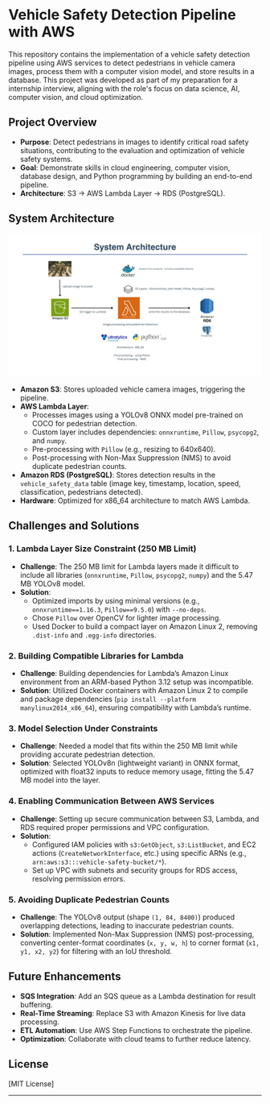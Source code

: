 # Vehicle Safety Detection Pipeline with AWS

This repository contains the implementation of a vehicle safety detection pipeline using AWS services to detect pedestrians in vehicle camera images, process them with a computer vision model, and store results in a database. This project was developed as part of my preparation for a internship interview, aligning with the role's focus on data science, AI, computer vision, and cloud optimization.

## Project Overview

- **Purpose**: Detect pedestrians in images to identify critical road safety situations, contributing to the evaluation and optimization of vehicle safety systems.
- **Goal**: Demonstrate skills in cloud engineering, computer vision, database design, and Python programming by building an end-to-end pipeline.
- **Architecture**: S3 → AWS Lambda Layer → RDS (PostgreSQL).

## System Architecture

![Architecture Diagram](test/images/architecture.jpg)

- **Amazon S3**: Stores uploaded vehicle camera images, triggering the pipeline.
- **AWS Lambda Layer**: 
  - Processes images using a YOLOv8 ONNX model pre-trained on COCO for pedestrian detection.
  - Custom layer includes dependencies: `onnxruntime`, `Pillow`, `psycopg2`, and `numpy`.
  - Pre-processing with `Pillow` (e.g., resizing to 640x640).
  - Post-processing with Non-Max Suppression (NMS) to avoid duplicate pedestrian counts.
- **Amazon RDS (PostgreSQL)**: Stores detection results in the `vehicle_safety_data` table (image key, timestamp, location, speed, classification, pedestrians detected).
- **Hardware**: Optimized for x86_64 architecture to match AWS Lambda.

## Challenges and Solutions

### 1. Lambda Layer Size Constraint (250 MB Limit)
- **Challenge**: The 250 MB limit for Lambda layers made it difficult to include all libraries (`onnxruntime`, `Pillow`, `psycopg2`, `numpy`) and the 5.47 MB YOLOv8 model.
- **Solution**: 
  - Optimized imports by using minimal versions (e.g., `onnxruntime==1.16.3`, `Pillow==9.5.0`) with `--no-deps`.
  - Chose `Pillow` over OpenCV for lighter image processing.
  - Used Docker to build a compact layer on Amazon Linux 2, removing `.dist-info` and `.egg-info` directories.

### 2. Building Compatible Libraries for Lambda
- **Challenge**: Building dependencies for Lambda’s Amazon Linux environment from an ARM-based Python 3.12 setup was incompatible.
- **Solution**: Utilized Docker containers with Amazon Linux 2 to compile and package dependencies (`pip install --platform manylinux2014_x86_64`), ensuring compatibility with Lambda’s runtime.

### 3. Model Selection Under Constraints
- **Challenge**: Needed a model that fits within the 250 MB limit while providing accurate pedestrian detection.
- **Solution**: Selected YOLOv8n (lightweight variant) in ONNX format, optimized with float32 inputs to reduce memory usage, fitting the 5.47 MB model into the layer.

### 4. Enabling Communication Between AWS Services
- **Challenge**: Setting up secure communication between S3, Lambda, and RDS required proper permissions and VPC configuration.
- **Solution**: 
  - Configured IAM policies with `s3:GetObject`, `s3:ListBucket`, and EC2 actions (`CreateNetworkInterface`, etc.) using specific ARNs (e.g., `arn:aws:s3:::vehicle-safety-bucket/*`).
  - Set up VPC with subnets and security groups for RDS access, resolving permission errors.

### 5. Avoiding Duplicate Pedestrian Counts
- **Challenge**: The YOLOv8 output (shape `(1, 84, 8400)`) produced overlapping detections, leading to inaccurate pedestrian counts.
- **Solution**: Implemented Non-Max Suppression (NMS) post-processing, converting center-format coordinates (`x, y, w, h`) to corner format (`x1, y1, x2, y2`) for filtering with an IoU threshold.


## Future Enhancements

- **SQS Integration**: Add an SQS queue as a Lambda destination for result buffering.
- **Real-Time Streaming**: Replace S3 with Amazon Kinesis for live data processing.
- **ETL Automation**: Use AWS Step Functions to orchestrate the pipeline.
- **Optimization**: Collaborate with cloud teams to further reduce latency.


## License

[MIT License] 

---
